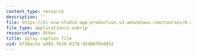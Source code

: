 ```yaml
---
content_type: resource
description: ''
file: https://ol-ocw-studio-app-production.s3.amazonaws.com/courses/6-s897-machine-learning-for-healthcare-spring-2019/673dac5ea865fb380176d5d80f9e6852_wqI_z1yumzY.srt
file_type: application/x-subrip
resourcetype: Other
title: 3play caption file
uid: 673dac5e-a865-fb38-0176-d5d80f9e6852
---
```

